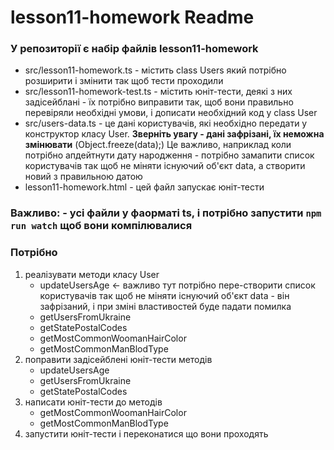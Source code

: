 # lesson11-homework Readme

### У репозиторії є набір файлів lesson11-homework

* src/lesson11-homework.ts - містить class Users який потрібно розширити і змінити так щоб тести проходили
* src/lesson11-homework-test.ts - містить юніт-тести, деякі з них задісейблані - їх потрібно виправити так, щоб вони правильно перевіряли необхідні умови, і дописати необхідний код у class User
* src/users-data.ts - це дані користувачів, які необхідно передати у конструктор класу User. **Зверніть увагу - дані зафрізані, їх неможна змінювати** (Object.freeze(data);)  Це важливо, наприклад коли потрібно апдейтнути дату народження - потрібно замапити список користувачів так щоб не міняти існуючий об'єкт data, а створити новий з правильною датою
* lesson11-homework.html - цей файл запускає юніт-тести

### Важливо: - усі файли у фаорматі ts, і потрібно запустити `npm run watch` щоб вони компілювалися

### Потрібно

1. реалізувати методи класу User
    * updateUsersAge <- важливо тут потрібно пере-створити список користувачів так щоб не міняти існуючий об'єкт data - він зафрізаний, і при зміні властивостей буде падати помилка 
    * getUsersFromUkraine
    * getStatePostalCodes
    * getMostCommonWoomanHairColor
    * getMostCommonManBlodType
1. поправити задісейблені юніт-тести методів
    * updateUsersAge
    * getUsersFromUkraine
    * getStatePostalCodes
1. написати юніт-тести до методів
    * getMostCommonWoomanHairColor
    * getMostCommonManBlodType
1. запустити юніт-тести і переконатися що вони проходять